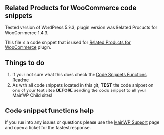 ## Related Products for WooCommerce code snippets

Tested version of WordPress 5.9.3, plugin version was Related Products for WooCommerce 1.4.3.

This file is a code snippet that is used for [Related Products for WooCommerce](https://wordpress.org/plugins/wt-woocommerce-related-products/) plugin. 

## Things to do

1. If your not sure what this does check the [Code Snippets Functions Readme](https://github.com/mainwp/Code-Snippets-Functions/blob/master/README.md)
2. As with all code snippets located in this git, **TEST** the code snippet on one of your test sites **BEFORE** sending the code snippet to all your MainWP Child sites!

## Code snippet functions help

If you run into any issues or questions please use the [MainWP Support](https://mainwp.com/support/) page and open a ticket for the fastest response.
